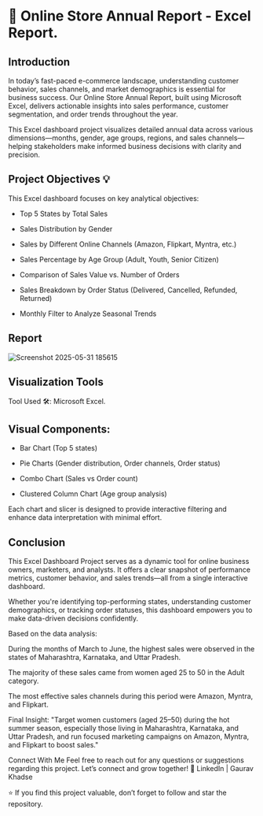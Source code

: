 
# 🛒 Online Store Annual Report - Excel Report.

## Introduction
In today’s fast-paced e-commerce landscape, understanding customer behavior, sales channels, and market demographics is essential for business success. Our Online Store Annual Report, built using Microsoft Excel, delivers actionable insights into sales performance, customer segmentation, and order trends throughout the year.

This Excel dashboard project visualizes detailed annual data across various dimensions—months, gender, age groups, regions, and sales channels—helping stakeholders make informed business decisions with clarity and precision.

## Project Objectives 💡
This Excel dashboard focuses on key analytical objectives:

- Top 5 States by Total Sales

- Sales Distribution by Gender

- Sales by Different Online Channels (Amazon, Flipkart, Myntra, etc.)

- Sales Percentage by Age Group (Adult, Youth, Senior Citizen)

- Comparison of Sales Value vs. Number of Orders

- Sales Breakdown by Order Status (Delivered, Cancelled, Refunded, Returned)

- Monthly Filter to Analyze Seasonal Trends

## Report

![Screenshot 2025-05-31 185615](https://github.com/user-attachments/assets/976f6f42-b391-4a58-b7d1-cbd0a29206a2)


## Visualization Tools
Tool Used 🛠️: Microsoft Excel.

## Visual Components:

- Bar Chart (Top 5 states)

- Pie Charts (Gender distribution, Order channels, Order status)

- Combo Chart (Sales vs Order count)

- Clustered Column Chart (Age group analysis)

Each chart and slicer is designed to provide interactive filtering and enhance data interpretation with minimal effort.

## Conclusion
This Excel Dashboard Project serves as a dynamic tool for online business owners, marketers, and analysts. It offers a clear snapshot of performance metrics, customer behavior, and sales trends—all from a single interactive dashboard.

Whether you're identifying top-performing states, understanding customer demographics, or tracking order statuses, this dashboard empowers you to make data-driven decisions confidently.

Based on the data analysis:

During the months of March to June, the highest sales were observed in the states of Maharashtra, Karnataka, and Uttar Pradesh.

The majority of these sales came from women aged 25 to 50 in the Adult category.

The most effective sales channels during this period were Amazon, Myntra, and Flipkart.

Final Insight:
"Target women customers (aged 25–50) during the hot summer season, especially those living in Maharashtra, Karnataka, and Uttar Pradesh, and run focused marketing campaigns on Amazon, Myntra, and Flipkart to boost sales."




Connect With Me
Feel free to reach out for any questions or suggestions regarding this project.
Let’s connect and grow together!
🔗 LinkedIn | Gaurav Khadse

⭐ If you find this project valuable, don’t forget to follow and star the repository.



